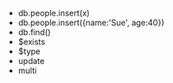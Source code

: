 * db.people.insert(x)
* db.people.insert({name:'Sue', age:40})
* db.find()
* $exists
* $type
* update
* multi

